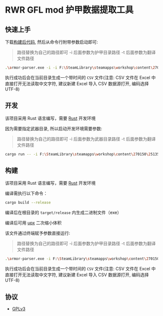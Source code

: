 # RWR GFL mod 护甲数据提取工具

## 快速上手

下载[构建后代码](https://github.com/Kreedzt/rwr-gfl-weapon-parser/releases), 然后从命令行附带参数启动即可:

> 路径替换为自己的路径即可
> -i 后面参数为护甲目录路径
> -t 后面参数为翻译文件路径

``` sh
.\armor-parser.exe -i -i F:\SteamLibrary\steamapps\workshop\content\270150\2513537759\media\packages\Girls_FrontLine\items\ -t F:\SteamLibrary\steamapps\workshop\content\270150\2513537759\media\packages\Girls_FrontLine\languages\cn\misc_text_GFL.xml
```

执行成功后会在当前目录生成一个带时间的 `CSV` 文件(注意: CSV 文件在 Excel 中直接打开无法读取中文字符, 建议新建 Excel 导入 CSV 数据源打开, 编码选择 UTF-8)

## 开发

该项目采用 Rust 语言编写，需要 [Rust](https://www.rust-lang.org/) 开发环境

因为需要指定武器目录, 所以启动开发环境需要参数:

> 路径替换为自己的路径即可
> -i 后面参数为武器目录路径
> -t 后面参数为翻译文件路径

``` sh
cargo run -- -i F:\SteamLibrary\steamapps\workshop\content\270150\2513537759\media\packages\Girls_FrontLine\items\ -t F:\SteamLibrary\steamapps\workshop\content\270150\2513537759\media\packages\Girls_FrontLine\languages\cn\misc_text_GFL.xml
```

## 构建

该项目采用 Rust 语言编写，需要 [Rust](https://www.rust-lang.org/) 开发环境

编译需执行以下命令：
```bash
cargo build --release
```

编译后在根目录的 `target/release` 内生成二进制文件（exe）

编译后可用 [upx](https://github.com/upx/upx) 二次缩小体积

该文件通过终端赋予参数直接运行:

> 路径替换为自己的路径即可
> -i 后面参数为护甲目录路径
> -t 后面参数为翻译文件路径

``` sh
.\armor-parser.exe -i F:\SteamLibrary\steamapps\workshop\content\270150\2513537759\media\packages\Girls_FrontLine\items\ -t F:\SteamLibrary\steamapps\workshop\content\270150\2513537759\media\packages\Girls_FrontLine\languages\cn\misc_text_GFL.xml
```

执行成功后会在当前目录生成一个带时间的 `CSV` 文件(注意: CSV 文件在 Excel 中直接打开无法读取中文字符, 建议新建 Excel 导入 CSV 数据源打开, 编码选择 UTF-8)

## 协议

- [GPLv3](https://opensource.org/licenses/GPL-3.0)
